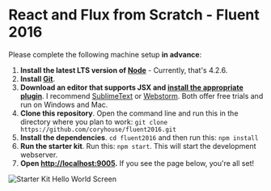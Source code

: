 # React and Flux from Scratch - Fluent 2016

Please complete the following machine setup **in advance**:  
 1. **Install the latest LTS version of [Node](https://nodejs.org)** - Currently, that's 4.2.6.  
 2. **Install [Git](https://git-scm.com/downloads)**.  
 3. **Download an editor that supports JSX and [install the appropriate plugin](https://github.com/facebook/react/wiki/Complementary-Tools#jsx-integrations)**. I recommend [SublimeText](http://www.sublimetext.com) or [Webstorm](https://www.jetbrains.com/webstorm/). Both offer free trials and run on Windows and Mac.  
 4. **Clone this repository**. Open the command line and run this in the directory where you plan to work: 
```git clone https://github.com/coryhouse/fluent2016.git```  
 5. **Install the dependencies**. `cd fluent2016` and then run this: `npm install`  
 6. **Run the starter kit**. Run this: `npm start`. This will start the development webserver.  
 7. **Open [http://localhost:9005](http://localhost:9005).** If you see the page below, you're all set!
 
![Starter Kit Hello World Screen](https://cloud.githubusercontent.com/assets/1688997/12373610/acdc7fe6-bc44-11e5-8e31-792a9b444b8c.png)
